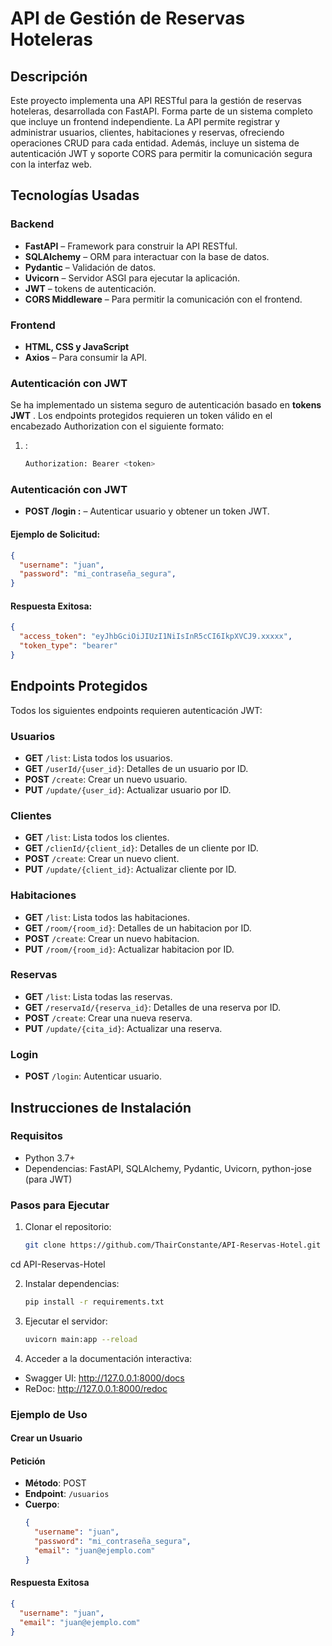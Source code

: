 # **API de Gestión de Reservas Hoteleras**

## **Descripción**

Este proyecto implementa una API RESTful para la gestión de reservas hoteleras, desarrollada con FastAPI. Forma parte de un sistema completo que incluye un frontend independiente.
La API permite registrar y administrar usuarios, clientes, habitaciones y reservas, ofreciendo operaciones CRUD para cada entidad.
Además, incluye un sistema de autenticación JWT y soporte CORS para permitir la comunicación segura con la interfaz web.

## **Tecnologías Usadas**

### Backend
- **FastAPI** – Framework para construir la API RESTful.
- **SQLAlchemy** – ORM para interactuar con la base de datos.
- **Pydantic** – Validación de datos.
- **Uvicorn** – Servidor ASGI para ejecutar la aplicación.
- **JWT** – tokens de autenticación.
- **CORS Middleware** – Para permitir la comunicación con el frontend.

### Frontend
- **HTML, CSS y JavaScript**
- **Axios** – Para consumir la API.

### Autenticación con JWT

Se ha implementado un sistema seguro de autenticación basado en **tokens JWT** . Los endpoints protegidos requieren un token válido en el encabezado Authorization con el siguiente formato:

1. :
   ```bash
   Authorization: Bearer <token>
   
### Autenticación con JWT

- **POST /login :** – Autenticar usuario y obtener un token JWT.

#### Ejemplo de Solicitud:
  ```json
  {
    "username": "juan",
    "password": "mi_contraseña_segura",
  }
  ```
  #### Respuesta Exitosa:
  ```json
  {
    "access_token": "eyJhbGciOiJIUzI1NiIsInR5cCI6IkpXVCJ9.xxxxx",
    "token_type": "bearer"
  }
  ```

## **Endpoints Protegidos**

Todos los siguientes endpoints requieren autenticación JWT:

### **Usuarios**
- **GET** `/list`: Lista todos los usuarios.
- **GET** `/userId/{user_id}`: Detalles de un usuario por ID.
- **POST** `/create`: Crear un nuevo usuario.
- **PUT** `/update/{user_id}`: Actualizar usuario por ID.

### **Clientes**
- **GET** `/list`: Lista todos los clientes.
- **GET** `/clienId/{client_id}`: Detalles de un cliente por ID.
- **POST** `/create`: Crear un nuevo client.
- **PUT** `/update/{client_id}`: Actualizar cliente por ID.


### **Habitaciones**
- **GET** `/list`: Lista todos las habitaciones.
- **GET** `/room/{room_id}`: Detalles de un habitacion por ID.
- **POST** `/create`: Crear un nuevo habitacion.
- **PUT** `/room/{room_id}`: Actualizar habitacion por ID.


### **Reservas**
- **GET** `/list`: Lista todas las reservas.
- **GET** `/reservaId/{reserva_id}`: Detalles de una reserva por ID.
- **POST** `/create`: Crear una nueva reserva.
- **PUT** `/update/{cita_id}`: Actualizar una reserva.


### **Login**
- **POST** `/login`: Autenticar usuario.

## **Instrucciones de Instalación**

### **Requisitos**
- Python 3.7+
- Dependencias: FastAPI, SQLAlchemy, Pydantic, Uvicorn, python-jose (para JWT)

### **Pasos para Ejecutar**

1. Clonar el repositorio:
   ```bash
   git clone https://github.com/ThairConstante/API-Reservas-Hotel.git
  cd API-Reservas-Hotel

2. Instalar dependencias:
   ```bash
   pip install -r requirements.txt

3. Ejecutar el servidor:
   ```bash
   uvicorn main:app --reload

4. Acceder a la documentación interactiva:

- Swagger UI: http://127.0.0.1:8000/docs
- ReDoc: http://127.0.0.1:8000/redoc

   
### **Ejemplo de Uso**

#### Crear un Usuario
#### **Petición**
- **Método**: POST
- **Endpoint**: `/usuarios`
- **Cuerpo**:
  ```json
  {
    "username": "juan",
    "password": "mi_contraseña_segura",
    "email": "juan@ejemplo.com"
  }
  ```

#### **Respuesta Exitosa**
```json
{
  "username": "juan",
  "email": "juan@ejemplo.com"
}
```
